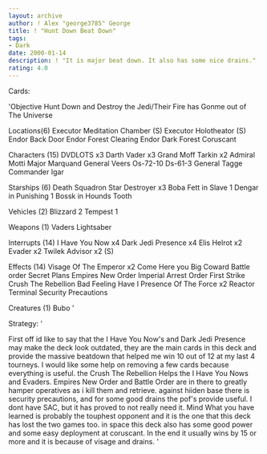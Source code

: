 ```yaml
---
layout: archive
author: ! Alex "george3785" George
title: ! "Hunt Down Beat Down"
tags:
- Dark
date: 2000-01-14
description: ! "It is major beat down. It also has some nice drains."
rating: 4.0
---
```

Cards: 

'Objective
Hunt Down and Destroy the Jedi/Their Fire has Gonme out of The Universe

Locations(6)
Executor Meditation Chamber (S)
Executor Holotheator (S)
Endor Back Door
Endor Forest Clearing
Endor Dark Forest
Coruscant

Characters (15)
DVDLOTS x3
Darth Vader x3
Grand Moff Tarkin x2
Admiral Motti
Major Marquand
General Veers
Os-72-10
Ds-61-3
General Tagge
Commander Igar

Starships (6)
Death Squadron Star Destroyer x3
Boba Fett in Slave 1
Dengar in Punishing 1
Bossk in Hounds Tooth

Vehicles (2)
Blizzard 2
Tempest 1

Weapons (1)
Vaders Lightsaber

Interrupts (14)
I Have You Now x4
Dark Jedi Presence x4
Elis Helrot x2
Evader x2
Twilek Advisor x2 (S)

Effects (14)
Visage Of The Emperor x2
Come Here you Big Coward
Battle order
Secret Plans
Empires New Order
Imperial Arrest Order
First Strike
Crush The Rebellion
Bad Feeling Have I
Presence Of The Force x2
Reactor Terminal
Security Precautions

Creatures (1)
Bubo
'

Strategy: '

First off id like to say that the I Have You Now's and Dark Jedi Presence may make the deck look outdated, they are the main cards in this deck and provide the massive beatdown that helped me win 10 out of 12 at my last 4 tourneys. I would like some help on removing a few cards because everything is useful. the Crush The Rebellion Helps the I Have You Nows and Evaders. Empires New Order and Battle Order are in there to greatly hamper operatives as i kill them and retrieve. against hiiden base there is security precautions, and for some good drains the pof's provide useful. I dont have SAC, but it has proved to not really need it. Mind What you have learned is probably the touphest opponent and it is the one that this deck has lost the two games too. in space this deck also has some good power and some easy deployment at coruscant. In the end it usually wins by 15 or more and it is because of visage and drains. '